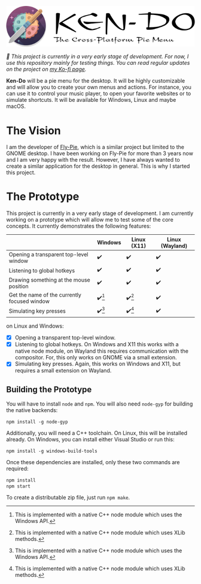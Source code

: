 <!--
SPDX-FileCopyrightText: Simon Schneegans <code@simonschneegans.de>
SPDX-License-Identifier: CC-BY-4.0
-->

<p align="center">
  <img src="docs/img/logo-big.png"/>
</p>


_:construction: This project is currently in a very early stage of development. For now, I use this repository mainly for testing things. You can read regular updates on the project on [my Ko-fi page](https://ko-fi.com/schneegans)._

**Ken-Do** will be a pie menu for the desktop.
It will be highly customizable and will allow you to create your own menus and actions.
For instance, you can use it to control your music player, to open your favorite websites or to simulate shortcuts.
It will be available for Windows, Linux and maybe macOS.

# The Vision


I am the developer of [Fly-Pie](https://github.com/Schneegans/Fly-Pie/), which is a similar project but limited to the GNOME desktop.
I have been working on Fly-Pie for more than 3 years now and I am very happy with the result.
However, I have always wanted to create a similar application for the desktop in general.
This is why I started this project.

# The Prototype

This project is currently in a very early stage of development.
I am currently working on a prototype which will allow me to test some of the core concepts.
It currently demonstrates the following features:

|  | Windows | Linux (X11) | Linux (Wayland) |
|--|---------|-------------|-----------------|
| Opening a transparent top-level window | :heavy_check_mark: | :heavy_check_mark: | :heavy_check_mark: |
| Listening to global hotkeys | :heavy_check_mark: | :heavy_check_mark: | :heavy_check_mark: |
| Drawing something at the mouse position | :heavy_check_mark: | :heavy_check_mark: | :heavy_check_mark: |
| Get the name of the currently focused window | :heavy_check_mark:[^1] | :heavy_check_mark:[^2] | :heavy_check_mark: |
| Simulating key presses | :heavy_check_mark:[^1] | :heavy_check_mark:[^2] | :heavy_check_mark: |

[^1]: This is implemented with a native C++ node module which uses the Windows API.
[^2]: This is implemented with a native C++ node module which uses XLib methods.


on Linux and Windows:
- [x] Opening a transparent top-level window.
- [x] Listening to global hotkeys. On Windows and X11 this works with a native node module, on Wayland this requires communication with the compositor. For, this only works on GNOME via a small extension.
- [x] Simulating key presses. Again, this works on Windows and X11, but requires a small extension on Wayland.

## Building the Prototype

You will have to install `node` and `npm`.
You will also need `node-gyp` for building the native backends:

```
npm install -g node-gyp
```

Additionally, you will need a C++ toolchain.
On Linux, this will be installed already.
On Windows, you can install either Visual Studio or run this:


```
npm install -g windows-build-tools
```

Once these dependencies are installed, only these two commands are required:

```
npm install
npm start
```

To create a distributable zip file, just run `npm make`.

